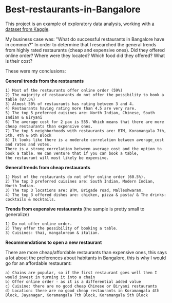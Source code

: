 # Best-restaurants-in-Bangalore

This project is an example of exploratory data analysis, working with [a dataset from Kaggle](https://www.kaggle.com/himanshupoddar/zomato-bangalore-restaurants).

My business case was: "What do successful restaurants in Bangalore have in common?"
In order to determine that I researched the general trends from highly rated restaurants (cheap and expensive ones).
Did they offered online order? Where were they located? Which food did they offered? What is their cost?

These were my conclusions:

**General trends from the restaurants**

    1) Most of the restaurants offer online order (59%)
    2) The majority of restaurants do not offer the possibility to book a table (87.5%)
    3) Almost 50% of restaurants has rating between 3 and 4.
    4) Restaurants having rating more than 4.5 are very rare.
    5) The top 5 preferred cuisines are: North Indian, Chinese, South Indian & Biryani
    6) The average cost for 2 pax is 555. Which means that there are more cheap restaurants than expensive ones.
    7) The top 5 neighborhoods with restaurants are: BTM, Koramangala 7th, 5th, 4th & 6th Block
    8) It looks like there is a moderate correlation between average_cost and rates and votes. 
    There is a strong correlation between average_cost and the option to book a table. We can venture that if you can book a table, 
    the restaurant will most likely be expensive.
    
**General trends from cheap restaurants**
    
    1) Most of the restaurants do not offer online order (60.5%).
    2) The top 3 preferred cuisines are: South Indian, Modern Indian, North Indian.
    3) The top 3 locations are: BTM, Brigade road, Malleshwaram.
    4) The top 3 offered dishes are: chicken, pizza & pasta/ & The drinks: cocktails & mocktails.
    
**Trends from expensive restaurants** (the sample is pretty small to generalize)

    1) Do not offer online order.
    2) They offer the possibility of booking a table.
    3) Cuisines: thai, mangalorean & italian.

**Recommendations to open a new restaurant**

There are more cheap/affordable restaurants than expensive ones, this says a lot about the preferences about habitants in Bangalore, this is why I would go for an affordable restaurant:

    a) Chains are popular, so if the first restaurant goes well then I would invest in turning it into a chain
    b) Offer online order - as it is a differential added value
    c) Cuisine: there are no good cheap Chinese or Biryani restaurants
    d) Location: there are no good cheap restaurants in Koramangala 4th Block, Jayanagar, Koramangala 7th Block, Koramangala 5th Block

